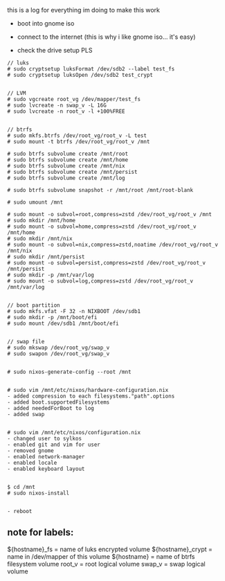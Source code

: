 this is a log for everything im doing to make this work

- boot into gnome iso
- connect to the internet (this is why i like gnome iso... it's easy)

- check the drive setup PLS
```
// luks
# sudo cryptsetup luksFormat /dev/sdb2 --label test_fs
# sudo cryptsetup luksOpen /dev/sdb2 test_crypt


// LVM
# sudo vgcreate root_vg /dev/mapper/test_fs
# sudo lvcreate -n swap_v -L 16G
# sudo lvcreate -n root_v -l +100%FREE


// btrfs
# sudo mkfs.btrfs /dev/root_vg/root_v -L test
# sudo mount -t btrfs /dev/root_vg/root_v /mnt

# sudo btrfs subvolume create /mnt/root
# sudo btrfs subvolume create /mnt/home
# sudo btrfs subvolume create /mnt/nix
# sudo btrfs subvolume create /mnt/persist
# sudo btrfs subvolume create /mnt/log

# sudo btrfs subvolume snapshot -r /mnt/root /mnt/root-blank

# sudo umount /mnt

# sudo mount -o subvol=root,compress=zstd /dev/root_vg/root_v /mnt
# sudo mkdir /mnt/home
# sudo mount -o subvol=home,compress=zstd /dev/root_vg/root_v /mnt/home
# sudo mkdir /mnt/nix
# sudo mount -o subvol=nix,compress=zstd,noatime /dev/root_vg/root_v /mnt/nix
# sudo mkdir /mnt/persist
# sudo mount -o subvol=persist,compress=zstd /dev/root_vg/root_v /mnt/persist
# sudo mkdir -p /mnt/var/log
# sudo mount -o subvol=log,compress=zstd /dev/root_vg/root_v /mnt/var/log


// boot partition
# sudo mkfs.vfat -F 32 -n NIXBOOT /dev/sdb1
# sudo mkdir -p /mnt/boot/efi
# sudo mount /dev/sdb1 /mnt/boot/efi


// swap file
# sudo mkswap /dev/root_vg/swap_v
# sudo swapon /dev/root_vg/swap_v


# sudo nixos-generate-config --root /mnt


# sudo vim /mnt/etc/nixos/hardware-configuration.nix
- added compression to each filesystems."path".options
- added boot.supportedFilesystems
- added neededForBoot to log
- added swap


# sudo vim /mnt/etc/nixos/configuration.nix
- changed user to sylkos
- enabled git and vim for user
- removed gnome
- enabled network-manager
- enabled locale
- enabled keyboard layout


$ cd /mnt
# sudo nixos-install


- reboot
```

## note for labels:
${hostname}_fs = name of luks encrypted volume
${hostname}_crypt = name in /dev/mapper of this volume
${hostname} = name of btrfs filesystem volume
root_v = root logical volume
swap_v = swap logical volume